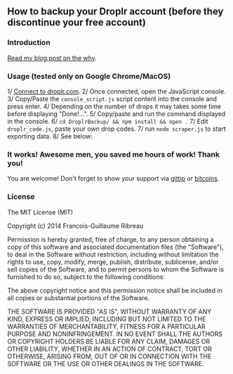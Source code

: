How to backup your Droplr account (before they discontinue your free account)
-----------------------------------------------------------------------------

### Introduction

[Read my blog post on the why](http://blog.fgribreau.com/2014/01/how-to-backup-your-droplr-account.html).

### Usage (tested only on Google Chrome/MacOS)

1/ [Connect to droplr.com](https://droplr.com/login).
2/ Once connected, open the JavaScript console.
3/ Copy/Paste the `console_script.js` script content into the console and press enter.
4/ Depending on the number of drops it may takes some time before displaying "Done!...".
5/ Copy/paste and run the command displayed in the console.
6/ `cd DroplrBackup/ && npm install && open .`
7/ Edit `droplr_code.js`, paste your own drop codes.
7/ run `node scraper.js` to start exporting data.
8/ See below:

### It works! Awesome men, you saved me hours of work! Thank you!

You are welcome! Don't forget to show your support via [gittip](https://www.gittip.com/fgribreau/) or [bitcoins](https://coinbase.com/checkouts/fc3041b9d8116e0b98e7d243c4727a30).

### License

The MIT License (MIT)

Copyright (c) 2014 Francois-Guillaume Ribreau

Permission is hereby granted, free of charge, to any person obtaining a copy of
this software and associated documentation files (the "Software"), to deal in
the Software without restriction, including without limitation the rights to
use, copy, modify, merge, publish, distribute, sublicense, and/or sell copies of
the Software, and to permit persons to whom the Software is furnished to do so,
subject to the following conditions:

The above copyright notice and this permission notice shall be included in all
copies or substantial portions of the Software.

THE SOFTWARE IS PROVIDED "AS IS", WITHOUT WARRANTY OF ANY KIND, EXPRESS OR
IMPLIED, INCLUDING BUT NOT LIMITED TO THE WARRANTIES OF MERCHANTABILITY, FITNESS
FOR A PARTICULAR PURPOSE AND NONINFRINGEMENT. IN NO EVENT SHALL THE AUTHORS OR
COPYRIGHT HOLDERS BE LIABLE FOR ANY CLAIM, DAMAGES OR OTHER LIABILITY, WHETHER
IN AN ACTION OF CONTRACT, TORT OR OTHERWISE, ARISING FROM, OUT OF OR IN
CONNECTION WITH THE SOFTWARE OR THE USE OR OTHER DEALINGS IN THE SOFTWARE.

